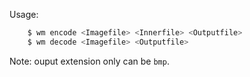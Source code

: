Usage:


```bash
    $ wm encode <Imagefile> <Innerfile> <Outputfile>
    $ wm decode <Imagefile> <Outputfile>
```

Note: ouput extension only can be `bmp`.
